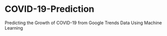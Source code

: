 # COVID-19-Prediction
Predicting the Growth of COVID-19 from Google Trends Data Using Machine Learning 
